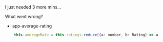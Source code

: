 I just needed 3 more mins...

What went wrong?

* app-average-rating

```javascript
    this.averageRate = this.ratings.reduce((a: number, b: Rating) => a + b.rate, 0) / this.ratings.length;
```